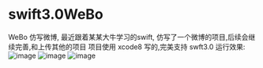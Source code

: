# swift3.0WeBo
WeBo
仿写微博, 最近跟着某某大牛学习的swift, 仿写了一个微博的项目,后续会继续完善,和上传其他的项目 项目使用 xcode8 写的,完美支持 swft3.0 运行效果:
![image](https://raw.githubusercontent.com/SummerHH/img-folder/master/1.gif)
![image](https://raw.githubusercontent.com/SummerHH/img-folder/master/2.gif)
![image](https://raw.githubusercontent.com/SummerHH/img-folder/master/3.gif)
